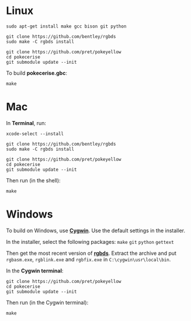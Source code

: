 # Linux

	sudo apt-get install make gcc bison git python

	git clone https://github.com/bentley/rgbds
	sudo make -C rgbds install

	git clone https://github.com/pret/pokeyellow
	cd pokecerise
	git submodule update --init

To build **pokecerise.gbc**:

	make


# Mac

In **Terminal**, run:

	xcode-select --install

	git clone https://github.com/bentley/rgbds
	sudo make -C rgbds install

	git clone https://github.com/pret/pokeyellow
	cd pokecerise
	git submodule update --init

Then run (in the shell):

	make


# Windows

To build on Windows, use [**Cygwin**](http://cygwin.com/install.html). Use the default settings in the installer.

In the installer, select the following packages: `make` `git` `python` `gettext`

Then get the most recent version of [**rgbds**](https://github.com/rednex/rgbds/releases/).
Extract the archive and put `rgbasm.exe`, `rgblink.exe` and `rgbfix.exe` in `C:\cygwin\usr\local\bin`.

In the **Cygwin terminal**:

	git clone https://github.com/pret/pokeyellow
	cd pokecerise
	git submodule update --init

Then run (in the Cygwin terminal):

	make

